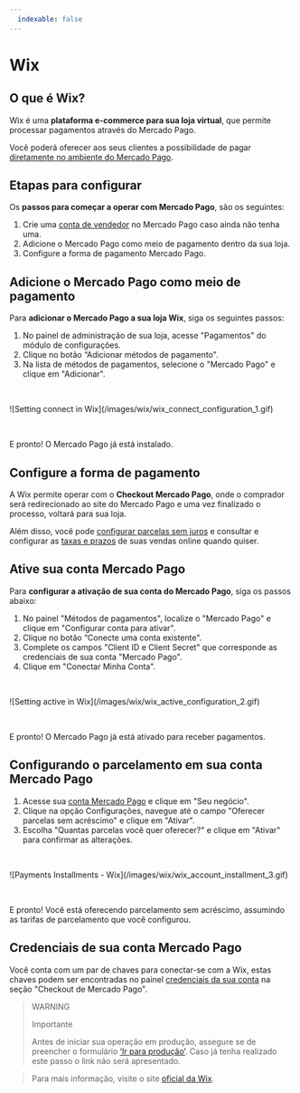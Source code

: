 ```yaml
---
  indexable: false
---
```

# Wix

## O que é Wix?

Wix é uma **plataforma e-commerce para sua loja virtual**, que permite processar pagamentos através do Mercado Pago.

Você poderá oferecer aos seus clientes a possibilidade de pagar [diretamente no ambiente do Mercado Pago](#bookmark_configure_a_forma_de_pagamento).

## Etapas para configurar

Os **passos para começar a operar com Mercado Pago**, são os seguintes:

1. Crie uma [conta de vendedor](https://www.mercadopago.com.br/activities) no Mercado Pago caso ainda não tenha uma.
2. Adicione o Mercado Pago como meio de pagamento dentro da sua loja.
3. Configure a forma de pagamento Mercado Pago.

## Adicione o Mercado Pago como meio de pagamento

Para **adicionar o Mercado Pago a sua loja Wix**, siga os seguintes passos:

1. No painel de administração de sua loja, acesse "Pagamentos" do módulo de configurações.
2. Clique no botão “Adicionar métodos de pagamento". 
3. Na lista de métodos de pagamentos, selecione o "Mercado Pago" e clique em "Adicionar".
<p>&nbsp;</p>
    ![Setting connect in Wix](/images/wix/wix_connect_configuration_1.gif)
<p>&nbsp;</p>
E pronto! O Mercado Pago já está instalado.

## Configure a forma de pagamento

A Wix permite operar com o **Checkout Mercado Pago**, onde o comprador será redirecionado ao site do Mercado Pago e uma vez finalizado o processo, voltará para sua loja.

Além disso, você pode [configurar parcelas sem juros](#bookmark_configurando_o_parcelamento_em_sua_conta_mercado_pago) e consultar e configurar as [taxas e prazos](https://www.mercadopago.com.br/settings/release-options/) de suas vendas online quando quiser.

## Ative sua conta Mercado Pago

Para **configurar a ativação de sua conta do Mercado Pago**, siga os passos abaixo:

1. No painel "Métodos de pagamentos", localize o "Mercado Pago" e clique em "Configurar conta para ativar".
2. Clique no botão “Conecte uma conta existente". 
3. Complete os campos "Client ID e Client Secret" que corresponde as credenciais de sua conta "Mercado Pago".
4. Clique em "Conectar Minha Conta".
<p>&nbsp;</p>
    ![Setting active in Wix](/images/wix/wix_active_configuration_2.gif)
<p>&nbsp;</p>
E pronto! O Mercado Pago já está ativado para receber pagamentos.

## Configurando o parcelamento em sua conta Mercado Pago

1. Acesse sua [conta Mercado Pago](https://www.mercadopago.com.br/business/) e clique em "Seu negócio".
2. Clique na opção Configurações, navegue até o campo "Oferecer parcelas sem acréscimo" e clique em "Ativar".
3. Escolha "Quantas parcelas você quer oferecer?" e clique em "Ativar" para confirmar as alterações.
<p>&nbsp;</p>
    ![Payments Installments - Wix](/images/wix/wix_account_installment_3.gif)
<p>&nbsp;</p>
E pronto! Você está oferecendo parcelamento sem acréscimo, assumindo as tarifas de parcelamento que você configurou.

## Credenciais de sua conta Mercado Pago

Você conta com um par de chaves para conectar-se com a Wix, estas chaves podem ser encontradas no painel [credenciais da sua conta](https://www.mercadolibre.com/jms/mlb/lgz/login?platform_id=mp&go=https://www.mercadopago.com/mlb/account/credentials) na seção "Checkout de Mercado Pago".

> WARNING
>
> Importante
>
> Antes de iniciar sua operação em produção, assegure se de preencher o formulário [‘Ir para produção’](https://www.mercadopago.com.br/developers/pt/guides/payments/api/goto-production). Caso já tenha realizado este passo o link não será apresentado.

<!-- -->
> Para mais informação, visite o site [oficial da Wix](https://pt.wix.com/ecommerce/loja-virtual).
